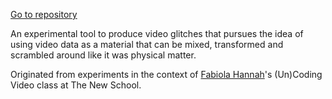 <!--
title: Video Glitch Tool
year: 2022
version: v001
-->
[Go to repository](https://github.com/niklasthran/Video-Glitch-Tool)

An experimental tool to produce video glitches that pursues the idea of using video data as a material that can be mixed, transformed and scrambled around like it was physical matter.

Originated from experiments in the context of [Fabiola Hannah](http://fabiolahanna.com/)'s (Un)Coding Video class at The New School.

